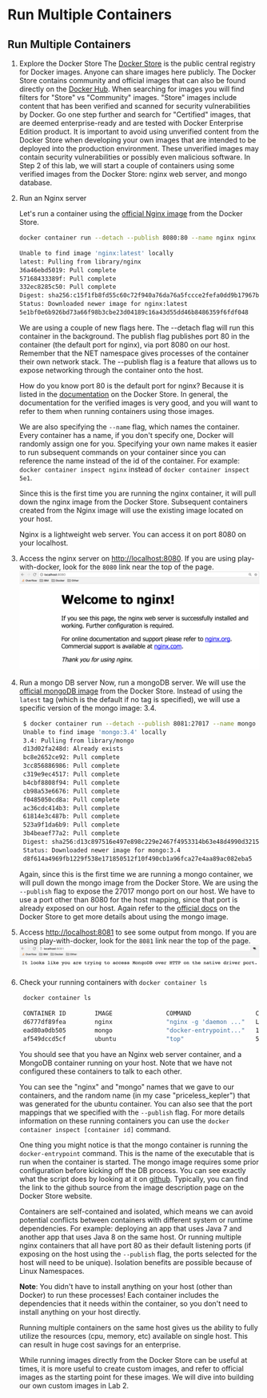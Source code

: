 # Run Multiple Containers

## Run Multiple Containers

1. Explore the Docker Store  The [Docker Store](https://store.docker.com) is the public central registry for Docker images. Anyone can share images here publicly. The Docker Store contains community and official images that can also be found directly on the [Docker Hub](https://hub.docker.com/explore/).  When searching for images you will find filters for "Store" vs "Community" images. "Store" images include content that has been verified and scanned for security vulnerabilities by Docker. Go one step further and search for "Certified" images, that are deemed enterprise-ready and are tested with Docker Enterprise Edition product. It is important to avoid using unverified content from the Docker Store when developing your own images that are intended to be deployed into the production environment. These unverified images may contain security vulnerabilities or possibly even malicious software.  In Step 2 of this lab, we will start a couple of containers using some verified images from the Docker Store: nginx web server, and mongo database. 
2. Run an Nginx server

   Let's run a container using the [official Nginx image](https://store.docker.com/images/nginx) from the Docker Store.

   ```bash
   docker container run --detach --publish 8080:80 --name nginx nginx
   ```

   ```bash
   Unable to find image 'nginx:latest' locally
   latest: Pulling from library/nginx
   36a46ebd5019: Pull complete 
   57168433389f: Pull complete 
   332ec8285c50: Pull complete 
   Digest: sha256:c15f1fb8fd55c60c72f940a76da76a5fccce2fefa0dd9b17967b9e40b0355316
   Status: Downloaded newer image for nginx:latest
   5e1bf0e6b926bd73a66f98b3cbe23d04189c16a43d55dd46b8486359f6fdf048
   ```

   We are using a couple of new flags here. The --detach flag will run this container in the background. The publish flag publishes port 80 in the container \(the default port for nginx\), via port 8080 on our host. Remember that the NET namespace gives processes of the container their own network stack. The --publish flag is a feature that allows us to expose networking through the container onto the host.

   How do you know port 80 is the default port for nginx? Because it is listed in the [documentation](https://store.docker.com/images/nginx) on the Docker Store. In general, the documentation for the verified images is very good, and you will want to refer to them when running containers using those images.

   We are also specifying the `--name` flag, which names the container. Every container has a name, if you don't specify one, Docker will randomly assign one for you. Specifying your own name makes it easier to run subsequent commands on your container since you can reference the name instead of the id of the container. For example: `docker container inspect nginx` instead of `docker container inspect 5e1`.

   Since this is the first time you are running the nginx container, it will pull down the nginx image from the Docker Store. Subsequent containers created from the Nginx image will use the existing image located on your host.

   Nginx is a lightweight web server. You can access it on port 8080 on your localhost.

3. Access the nginx server on [http://localhost:8080](http://localhost:8080). If you are using play-with-docker, look for the `8080` link near the top of the page.   ![](../.gitbook/assets/lab1_step2_nginx.png) 
4. Run a mongo DB server Now, run a mongoDB server. We will use the [official mongoDB image](https://store.docker.com/images/mongo) from the Docker Store. Instead of using the `latest` tag \(which is the default if no tag is specified\), we will use a specific version of the mongo image: 3.4.

   ```bash
    $ docker container run --detach --publish 8081:27017 --name mongo mongo:3.4
    Unable to find image 'mongo:3.4' locally
    3.4: Pulling from library/mongo
    d13d02fa248d: Already exists 
    bc8e2652ce92: Pull complete 
    3cc856886986: Pull complete 
    c319e9ec4517: Pull complete 
    b4cbf8808f94: Pull complete 
    cb98a53e6676: Pull complete 
    f0485050cd8a: Pull complete 
    ac36cdc414b3: Pull complete 
    61814e3c487b: Pull complete 
    523a9f1da6b9: Pull complete 
    3b4beaef77a2: Pull complete 
    Digest: sha256:d13c897516e497e898c229e2467f4953314b63e48d4990d3215d876ef9d1fc7c
    Status: Downloaded newer image for mongo:3.4
    d8f614a4969fb1229f538e171850512f10f490cb1a96fca27e4aa89ac082eba5
   ```

   Again, since this is the first time we are running a mongo container, we will pull down the mongo image from the Docker Store. We are using the `--publish` flag to expose the 27017 mongo port on our host. We have to use a port other than 8080 for the host mapping, since that port is already exposed on our host. Again refer to the [official docs](https://store.docker.com/images/mongo) on the Docker Store to get more details about using the mongo image.

5. Access [http://localhost:8081](http://localhost:8081) to see some output from mongo. If you are using play-with-docker, look for the `8081` link near the top of the page.   ![](../.gitbook/assets/lab1_step2_mongo.png) 
6. Check your running containers with `docker container ls`

   ```bash
    docker container ls
   ```

   ```bash
    CONTAINER ID        IMAGE               COMMAND                  CREATED                  STATUS              PORTS                     NAMES
    d6777df89fea        nginx               "nginx -g 'daemon ..."   Less than a second ago   Up 2 seconds        0.0.0.0:8080->80/tcp      nginx
    ead80a0db505        mongo               "docker-entrypoint..."   17 seconds ago           Up 19 seconds       0.0.0.0:8081->27017/tcp   mongo
    af549dccd5cf        ubuntu              "top"                    5 minutes ago            Up 5 minutes                                  priceless_kepler
   ```

   You should see that you have an Nginx web server container, and a MongoDB container running on your host. Note that we have not configured these containers to talk to each other.

   You can see the "nginx" and "mongo" names that we gave to our containers, and the random name \(in my case "priceless\_kepler"\) that was generated for the ubuntu container. You can also see that the port mappings that we specified with the `--publish` flag. For more details information on these running containers you can use the `docker container inspect [container id]` command.

   One thing you might notice is that the mongo container is running the `docker-entrypoint` command. This is the name of the executable that is run when the container is started. The mongo image requires some prior configuration before kicking off the DB process. You can see exactly what the script does by looking at it on [github](https://github.com/docker-library/mongo/blob/master/3.0/docker-entrypoint.sh). Typically, you can find the link to the github source from the image description page on the Docker Store website.

   Containers are self-contained and isolated, which means we can avoid potential conflicts between containers with different system or runtime dependencies. For example: deploying an app that uses Java 7 and another app that uses Java 8 on the same host. Or running multiple nginx containers that all have port 80 as their default listening ports \(if exposing on the host using the `--publish` flag, the ports selected for the host will need to be unique\). Isolation benefits are possible because of Linux Namespaces.

   **Note**: You didn't have to install anything on your host \(other than Docker\) to run these processes! Each container includes the dependencies that it needs within the container, so you don't need to install anything on your host directly.

   Running multiple containers on the same host gives us the ability to fully utilize the resources \(cpu, memory, etc\) available on single host. This can result in huge cost savings for an enterprise.

   While running images directly from the Docker Store can be useful at times, it is more useful to create custom images, and refer to official images as the starting point for these images. We will dive into building our own custom images in Lab 2.

